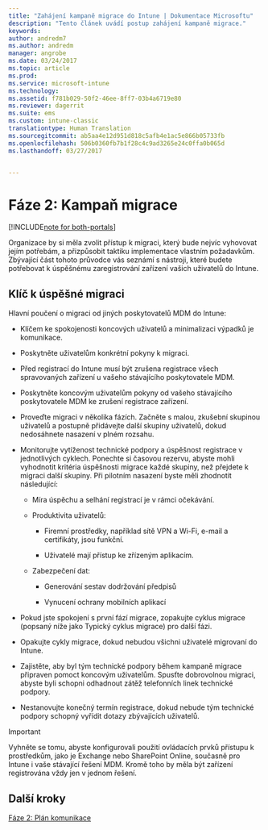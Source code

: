 ```yaml
---
title: "Zahájení kampaně migrace do Intune | Dokumentace Microsoftu"
description: "Tento článek uvádí postup zahájení kampaně migrace."
keywords: 
author: andredm7
ms.author: andredm
manager: angrobe
ms.date: 03/24/2017
ms.topic: article
ms.prod: 
ms.service: microsoft-intune
ms.technology: 
ms.assetid: f781b029-50f2-46ee-8ff7-03b4a6719e80
ms.reviewer: dagerrit
ms.suite: ems
ms.custom: intune-classic
translationtype: Human Translation
ms.sourcegitcommit: ab5aa4e12d951d818c5afb4e1ac5e866b05733fb
ms.openlocfilehash: 506b0360fb7b1f28c4c9ad3265e24c0ffa0b065d
ms.lasthandoff: 03/27/2017


---
```


# <a name="phase-2-migration-campaign"></a>Fáze 2: Kampaň migrace

[!INCLUDE[note for both-portals](../includes/note-for-both-portals.md)]

Organizace by si měla zvolit přístup k migraci, který bude nejvíc vyhovovat jejím potřebám, a přizpůsobit taktiku implementace vlastním požadavkům. Zbývající část tohoto průvodce vás seznámí s nástroji, které budete potřebovat k úspěšnému zaregistrování zařízení vašich uživatelů do Intune.

## <a name="keys-to-a-successful-migration"></a>Klíč k úspěšné migraci

Hlavní poučení o migraci od jiných poskytovatelů MDM do Intune:

-   Klíčem ke spokojenosti koncových uživatelů a minimalizaci výpadků je komunikace.

-   Poskytněte uživatelům konkrétní pokyny k migraci.

-   Před registrací do Intune musí být zrušena registrace všech spravovaných zařízení u vašeho stávajícího poskytovatele MDM.

-   Poskytněte koncovým uživatelům pokyny od vašeho stávajícího poskytovatele MDM ke zrušení registrace zařízení.

-   Proveďte migraci v několika fázích. Začněte s malou, zkušební skupinou uživatelů a postupně přidávejte další skupiny uživatelů, dokud nedosáhnete nasazení v plném rozsahu.

-   Monitorujte vytíženost technické podpory a úspěšnost registrace v jednotlivých cyklech. Ponechte si časovou rezervu, abyste mohli vyhodnotit kritéria úspěšnosti migrace každé skupiny, než přejdete k migraci další skupiny. Při pilotním nasazení byste měli zhodnotit následující:

    -   Míra úspěchu a selhání registrací je v rámci očekávání.

    -   Produktivita uživatelů:

        -   Firemní prostředky, například sítě VPN a Wi-Fi, e-mail a certifikáty, jsou funkční.

        -   Uživatelé mají přístup ke zřízeným aplikacím.

    -   Zabezpečení dat:

        -   Generování sestav dodržování předpisů

        -   Vynucení ochrany mobilních aplikací

-   Pokud jste spokojení s první fází migrace, zopakujte cyklus migrace (popsaný níže jako Typický cyklus migrace) pro další fázi.

-   Opakujte cykly migrace, dokud nebudou všichni uživatelé migrovaní do Intune.

-   Zajistěte, aby byl tým technické podpory během kampaně migrace připraven pomoct koncovým uživatelům. Spusťte dobrovolnou migraci, abyste byli schopni odhadnout zátěž telefonních linek technické podpory.

-   Nestanovujte konečný termín registrace, dokud nebude tým technické podpory schopný vyřídit dotazy zbývajících uživatelů.

> [!IMPORTANT] 
> Vyhněte se tomu, abyste konfigurovali použití ovládacích prvků přístupu k prostředkům, jako je Exchange nebo SharePoint Online, současně pro Intune i vaše stávající řešení MDM. Kromě toho by měla být zařízení registrována vždy jen v jednom řešení.

## <a name="next-steps"></a>Další kroky

[Fáze 2: Plán komunikace](https://docs.microsoft.com/intune/plan-design/migration-phase2-communication-plan)


